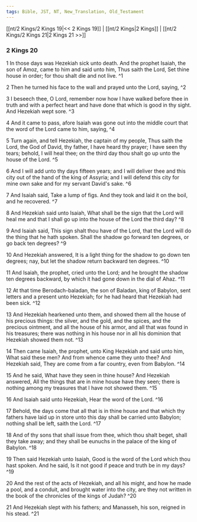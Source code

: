 ```yaml
---
tags: Bible, JST, NT, New_Translation, Old_Testament
---
```


[[nt/2 Kings/2 Kings 19|<< 2 Kings 19]] | [[nt/2 Kings|2 Kings]] | [[nt/2 Kings/2 Kings 21|2 Kings 21 >>]]

### 2 Kings 20

1 In those days was Hezekiah sick unto death. And the prophet Isaiah, the son of Amoz, came to him and said unto him, Thus saith the Lord, Set thine house in order; for thou shalt die and not live.  ^1

2 Then he turned his face to the wall and prayed unto the Lord, saying,  ^2

3 I beseech thee, O Lord, remember now how I have walked before thee in truth and with a perfect heart and have done that which is good in thy sight. And Hezekiah wept sore.  ^3

4 And it came to pass, afore Isaiah was gone out into the middle court that the word of the Lord came to him, saying,  ^4

5 Turn again, and tell Hezekiah, the captain of my people, Thus saith the Lord, the God of David, thy father, I have heard thy prayer; I have seen thy tears; behold, I will heal thee; on the third day thou shalt go up unto the house of the Lord.  ^5

6 And I will add unto thy days fifteen years; and I will deliver thee and this city out of the hand of the king of Assyria; and I will defend this city for mine own sake and for my servant David\'s sake.  ^6

7 And Isaiah said, Take a lump of figs. And they took and laid it on the boil, and he recovered.  ^7

8 And Hezekiah said unto Isaiah, What shall be the sign that the Lord will heal me and that I shall go up into the house of the Lord the third day?  ^8

9 And Isaiah said, This sign shalt thou have of the Lord, that the Lord will do the thing that he hath spoken. Shall the shadow go forward ten degrees, or go back ten degrees?  ^9

10 And Hezekiah answered, It is a light thing for the shadow to go down ten degrees; nay, but let the shadow return backward ten degrees.  ^10

11 And Isaiah, the prophet, cried unto the Lord; and he brought the shadow ten degrees backward, by which it had gone down in the dial of Ahaz.  ^11

12 At that time Berodach-baladan, the son of Baladan, king of Babylon, sent letters and a present unto Hezekiah; for he had heard that Hezekiah had been sick.  ^12

13 And Hezekiah hearkened unto them, and showed them all the house of his precious things: the silver, and the gold, and the spices, and the precious ointment, and all the house of his armor, and all that was found in his treasures; there was nothing in his house nor in all his dominion that Hezekiah showed them not.  ^13

14 Then came Isaiah, the prophet, unto King Hezekiah and said unto him, What said these men? And from whence came they unto thee? And Hezekiah said, They are come from a far country, even from Babylon.  ^14

15 And he said, What have they seen in thine house? And Hezekiah answered, All the things that are in mine house have they seen; there is nothing among my treasures that I have not showed them.  ^15

16 And Isaiah said unto Hezekiah, Hear the word of the Lord.  ^16

17 Behold, the days come that all that is in thine house and that which thy fathers have laid up in store unto this day shall be carried unto Babylon; nothing shall be left, saith the Lord.  ^17

18 And of thy sons that shall issue from thee, which thou shalt beget, shall they take away; and they shall be eunuchs in the palace of the king of Babylon.  ^18

19 Then said Hezekiah unto Isaiah, Good is the word of the Lord which thou hast spoken. And he said, Is it not good if peace and truth be in my days?  ^19

20 And the rest of the acts of Hezekiah, and all his might, and how he made a pool, and a conduit, and brought water into the city, are they not written in the book of the chronicles of the kings of Judah?  ^20

21 And Hezekiah slept with his fathers; and Manasseh, his son, reigned in his stead.  ^21

 
